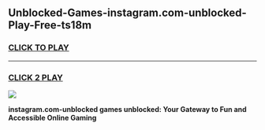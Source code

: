 
## Unblocked-Games-instagram.com-unblocked-Play-Free-ts18m
<h3>
<a href="https://premium76.site?title=instagram.com-unblocked&ref=15A">CLICK TO PLAY</a></h3>
<hr>

<h3>
<a href="https://premium76.site?title=instagram.com-unblocked&ref=15A">CLICK 2 PLAY</a>
  
</h3>

<a href="https://premium76.site?title=instagram.com-unblocked&ref=15A"><img src="https://clearcache.store/games.png"></a>


**instagram.com-unblocked games unblocked: Your Gateway to Fun and Accessible Online Gaming**

